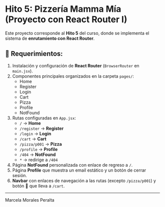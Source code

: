 # Hito 5: Pizzería Mamma Mía (Proyecto con **React Router I**)

Este proyecto corresponde al **Hito 5** del curso, donde se implementa el sistema de **enrutamiento con React Router**.

## 🚀 Requerimientos:

1. Instalación y configuración de **React Router** (`BrowserRouter` en `main.jsx`).
2. Componentes principales organizados en la carpeta `pages/`:
   - Home
   - Register
   - Login
   - Cart
   - Pizza
   - Profile
   - NotFound
3. Rutas configuradas en `App.jsx`:
   - `/` → **Home**
   - `/register` → **Register**
   - `/login` → **Login**
   - `/cart` → **Cart**
   - `/pizza/p001` → **Pizza**
   - `/profile` → **Profile**
   - `/404` → **NotFound**
   - `*` → redirige a `/404`
4. Página **NotFound** personalizada con enlace de regreso a `/`.
5. Página **Profile** que muestra un email estático y un botón de cerrar sesión.
6. **Navbar** con enlaces de navegación a las rutas (excepto `/pizza/p001`) y botón 🛒 que lleva a `/cart`.

----
Marcela Morales Peralta

